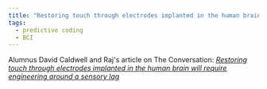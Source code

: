 ```yaml
---
title: "Restoring touch through electrodes implanted in the human brain will require engineering around a sensory lag"
tags: 
  - predictive coding
  - BCI
---
```


Alumnus David Caldwell and Raj's article on The Conversation: [*Restoring touch through electrodes implanted in the human brain will require engineering around a sensory lag*](https://theconversation.com/restoring-touch-through-electrodes-implanted-in-the-human-brain-will-require-engineering-around-a-sensory-lag-115418)